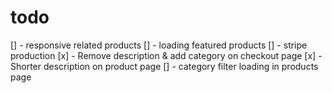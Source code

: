 # todo

[] - responsive related products
[] - loading featured products
[] - stripe production
[x] - Remove description & add category on checkout page
[x] - Shorter description on product page
[] - category filter loading in products page
